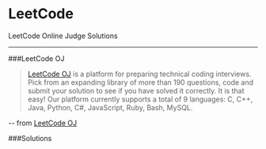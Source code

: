 # LeetCode
LeetCode Online Judge Solutions

---
###LeetCode OJ
>[LeetCode OJ](https://leetcode.com/)  is a platform for preparing technical coding interviews. Pick from an expanding library of more than 190 questions, code and submit your solution to see if you have solved it correctly. It is that easy!
>Our platform currently supports a total of 9 languages: C, C++, Java, Python, C#, JavaScript, Ruby, Bash, MySQL.

-- from [LeetCode OJ](https://leetcode.com/)

###Solutions

